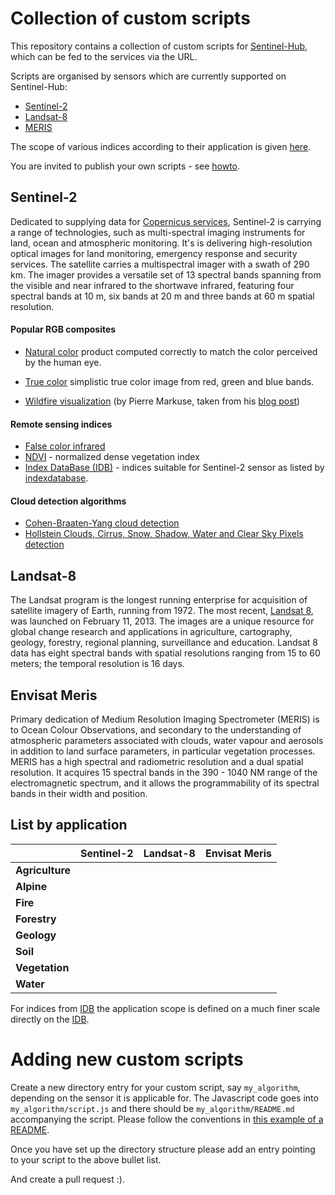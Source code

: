 # Collection of custom scripts
This repository contains a collection of custom scripts for [Sentinel-Hub](https://www.sentinel-hub.com/), which can be fed to the services via the URL.

Scripts are organised by sensors which are currently supported on Sentinel-Hub:
  - [Sentinel-2](#sentinel-2)
  - [Landsat-8](#landsat-8)
  - [MERIS](#meris)

The scope of various indices according to their application is given [here](#applications).

You are invited to publish your own scripts - see [howto](#howto).

## <a name="sentinel-2"></a>Sentinel-2
Dedicated to supplying data for [Copernicus services](http://www.esa.int/Our_Activities/Observing_the_Earth/Copernicus/Sentinel-2), Sentinel-2 is carrying a range of technologies, such as multi-spectral imaging instruments for land, ocean and atmospheric monitoring. It's is delivering high-resolution optical images for land monitoring, emergency response and security services. The satellite carries a multispectral imager with a swath of 290 km. The imager provides a versatile set of 13 spectral bands spanning from the visible and near infrared to the shortwave infrared, featuring four spectral bands at 10 m, six bands at 20 m and three bands at 60 m spatial resolution.


#### Popular RGB composites
 - [Natural color](sentinel-2/natural_color) product computed correctly to match the color perceived by the human eye.
 - [True color](sentinel-2/true_color) simplistic true color image from red, green and blue bands.

 - [Wildfire visualization](sentinel-2/markuse_fire) (by Pierre Markuse, taken from his [blog post](https://pierre-markuse.net/2017/08/07/visualizing-wildfires-sentinel-2-imagery-eo-browser/))

#### Remote sensing indices
 - [False color infrared](sentinel-2/false_color_infrared)
 - [NDVI](sentinel-2/ndvi) - normalized dense vegetation index
 - [Index DataBase (IDB)](sentineel-2/indexdb) - indices suitable for Sentinel-2 sensor as listed by [indexdatabase](http://www.indexdatabase.de/).

#### Cloud detection algorithms
 - [Cohen-Braaten-Yang cloud detection](sentinel-2/cby_cloud_detection)
 - [Hollstein Clouds, Cirrus, Snow, Shadow, Water and Clear Sky Pixels detection](sentinel-2/hollstein)

## <a name="landsat-8"></a>Landsat-8
The Landsat program is the longest running enterprise for acquisition of satellite imagery of Earth, running from 1972. The most recent, [Landsat 8](http://landsat.usgs.gov/landsat8.php), was launched on February 11, 2013. The images are a unique resource for global change research and applications in agriculture, cartography, geology, forestry, regional planning, surveillance and education. Landsat 8 data has eight spectral bands with spatial resolutions ranging from 15 to 60 meters; the temporal resolution is 16 days.


## <a name="meris"></a>Envisat Meris
Primary dedication of Medium Resolution Imaging Spectrometer (MERIS) is to Ocean Colour Observations, and secondary to the understanding of atmospheric parameters associated with clouds, water vapour and aerosols in addition to land surface parameters, in particular vegetation processes. MERIS has a high spectral and radiometric resolution and a dual spatial resolution. It acquires 15 spectral bands in the 390 - 1040 NM range of the electromagnetic spectrum, and it allows the programmability of its spectral bands in their width and position.

## <a name="application"></a>List by application
|               | Sentinel-2    | Landsat-8       | Envisat Meris  |
| ------------- |:-------------:| :-------------: | :-------------:|
| **Agriculture** |  | | |
| **Alpine**      |  | | |
| **Fire**        |  | | |
| **Forestry**    |  | | |
| **Geology**     |  | | |
| **Soil**        |  | |  |
| **Vegetation**  |  | |  |
| **Water**       |  | |  |  |

For indices from [IDB](http://www.indexdatabase.de/) the application scope is defined on a much finer scale directly on the [IDB](http://www.indexdatabase.de/).

# <a name="howto"></a>Adding new custom scripts
 Create a new directory entry for your custom script, say `my_algorithm`, depending on the sensor it is applicable for. The Javascript code goes into `my_algorithm/script.js` and there should be `my_algorithm/README.md` accompanying the script. Please follow the conventions in [this example of a README](sentinel-2/cby_cloud_detection/README.md).

  Once you have set up the directory structure please add an entry pointing to your script to the above bullet list.

  And create a pull request :).
